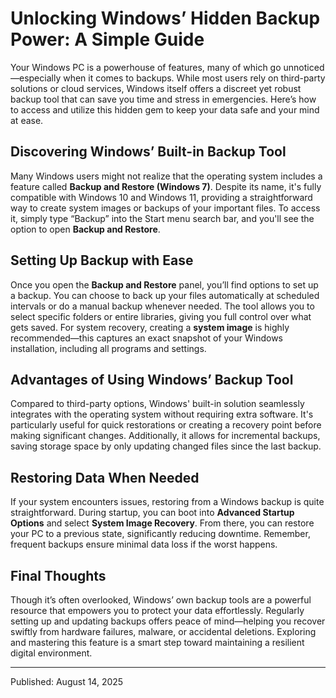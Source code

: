 # Unlocking Windows’ Hidden Backup Power: A Simple Guide

Your Windows PC is a powerhouse of features, many of which go unnoticed—especially when it comes to backups. While most users rely on third-party solutions or cloud services, Windows itself offers a discreet yet robust backup tool that can save you time and stress in emergencies. Here’s how to access and utilize this hidden gem to keep your data safe and your mind at ease.

## Discovering Windows’ Built-in Backup Tool

Many Windows users might not realize that the operating system includes a feature called **Backup and Restore (Windows 7)**. Despite its name, it's fully compatible with Windows 10 and Windows 11, providing a straightforward way to create system images or backups of your important files. To access it, simply type “Backup” into the Start menu search bar, and you'll see the option to open **Backup and Restore**.

## Setting Up Backup with Ease

Once you open the **Backup and Restore** panel, you’ll find options to set up a backup. You can choose to back up your files automatically at scheduled intervals or do a manual backup whenever needed. The tool allows you to select specific folders or entire libraries, giving you full control over what gets saved. For system recovery, creating a **system image** is highly recommended—this captures an exact snapshot of your Windows installation, including all programs and settings.

## Advantages of Using Windows’ Backup Tool

Compared to third-party options, Windows' built-in solution seamlessly integrates with the operating system without requiring extra software. It's particularly useful for quick restorations or creating a recovery point before making significant changes. Additionally, it allows for incremental backups, saving storage space by only updating changed files since the last backup.

## Restoring Data When Needed

If your system encounters issues, restoring from a Windows backup is quite straightforward. During startup, you can boot into **Advanced Startup Options** and select **System Image Recovery**. From there, you can restore your PC to a previous state, significantly reducing downtime. Remember, frequent backups ensure minimal data loss if the worst happens.

## Final Thoughts

Though it’s often overlooked, Windows’ own backup tools are a powerful resource that empowers you to protect your data effortlessly. Regularly setting up and updating backups offers peace of mind—helping you recover swiftly from hardware failures, malware, or accidental deletions. Exploring and mastering this feature is a smart step toward maintaining a resilient digital environment.

---

Published: August 14, 2025

